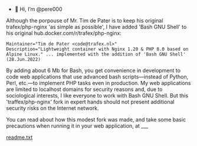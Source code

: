 - 👋 Hi, I’m @pere000

Although the porpouse of Mr. Tim de Pater is to keep his original trafex/php-nginx 'as simple as possible', I have added 'Bash GNU Shell' to his original hub.docker.com/r/trafex/php-nginx:

	Maintainer="Tim de Pater <code@trafex.nl>"
	Description="Lightweight container with Nginx 1.20 & PHP 8.0 based on Alpine Linux." ... implemented with the addition of 'Bash GNU Shell' (28.Jun.2022)

By adding about 6 Mb for Bash, you get convenience in development to code web applications that use advanced bash scripts—instead of Python, Perl, etc.—to implement PHP tasks even in production. My web applications are limited to localhost domains for security reasons and, due to sociological interests, I like everyone to work with Bash GNU Shell. But this 'traffex/php-nginx' fork in expert hands should not present additional security risks on the Internet network.

You can read about how this modest fork was made, and take some basic precautions when running it in your web application, at ___

[readme.txt](https://github.com/pere000/pere000/files/8943251/readme.txt)
